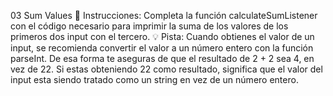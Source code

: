 03 Sum Values
📝 Instrucciones:
Completa la función calculateSumListener con el código necesario para imprimir la suma de los valores de los primeros dos input con el tercero.
💡 Pista:
Cuando obtienes el valor de un input, se recomienda convertir el valor a un número entero con la función parseInt. De esa forma te aseguras de que el resultado de 2 + 2 sea 4, en vez de 22. Si estas obteniendo 22 como resultado, significa que el valor del input esta siendo tratado como un string en vez de un número entero.